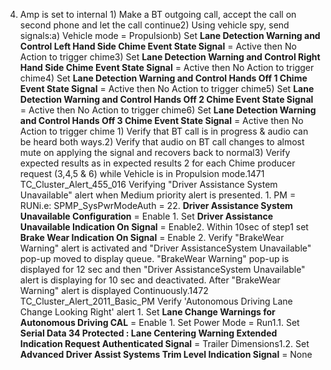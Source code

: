 4) Amp is set to internal 1) Make a BT outgoing call, accept the call on second phone and let the call continue2) Using vehicle spy, send signals:a) Vehicle mode = Propulsionb) Set **Lane Detection Warning and Control Left Hand Side Chime Event State Signal** = Active then No Action to trigger chime3) Set **Lane Detection Warning and Control Right Hand Side Chime Event State Signal** = Active then No Action to trigger chime4) Set **Lane Detection Warning and Control Hands Off 1 Chime Event State Signal** = Active then No Action to trigger chime5) Set **Lane Detection Warning and Control Hands Off 2 Chime Event State Signal** = Active then No Action to trigger chime6) Set **Lane Detection Warning and Control Hands Off 3 Chime Event State Signal** = Active then No Action to trigger chime 1) Verify that BT call is in progress & audio can be heard both ways.2) Verify that audio on BT call changes to almost mute on applying the signal and recovers back to normal3) Verify expected results as in expected results 2 for each Chime producer request (3,4,5 & 6) while Vehicle is in Propulsion mode.1471 TC_Cluster_Alert_455_016 Verifying "Driver Assistance System Unavailable" alert when Medium priority alert is presented. 1. PM = RUNi.e: SPMP_SysPwrModeAuth = 22. **Driver Assistance System Unavailable Configuration** = Enable 1. Set **Driver Assistance Unavailable Indication On Signal** = Enable2. Within 10sec of step1 set **Brake Wear Indication On Signal** = Enable 2. Verify "BrakeWear Warning" alert is activated and "Driver AssistanceSystem Unavailable" pop-up moved to display queue. "BrakeWear Warning" pop-up is displayed for 12 sec and then "Driver AssistanceSystem Unavailable" alert is displaying for 10 sec and deactivated. After "BrakeWear Warning" alert is displayed Continuously.1472 TC_Cluster_Alert_2011_Basic_PM Verify 'Autonomous Driving Lane Change Looking Right' alert 1. Set **Lane Change Warnings for Autonomous Driving CAL** = Enable 1. Set Power Mode = Run1.1. Set **Serial Data 34 Protected : Lane Centering Warning Extended Indication Request Authenticated Signal** = Trailer Dimensions1.2. Set **Advanced Driver Assist Systems Trim Level Indication Signal** = None